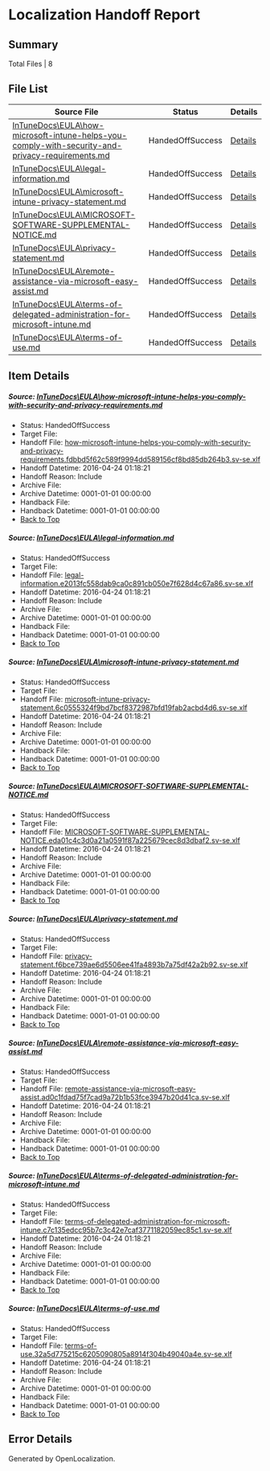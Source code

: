 # <a name='report-top'></a> Localization Handoff Report

## Summary
 Total Files | 8

## File List
 Source File | Status | Details 
 ----------- | ------ | ------- 
 [InTuneDocs\EULA\how-microsoft-intune-helps-you-comply-with-security-and-privacy-requirements.md](https://github.com/Microsoft/IntuneDocs-pr/blob/2bc4a19b8acbf5022cd6f88d096d12c04a62d19e/InTuneDocs/EULA/how-microsoft-intune-helps-you-comply-with-security-and-privacy-requirements.md) | HandedOffSuccess | [Details](#e9fbe31b5a9d2fc1f573bfddce520634bbee303f482)
 [InTuneDocs\EULA\legal-information.md](https://github.com/Microsoft/IntuneDocs-pr/blob/2bc4a19b8acbf5022cd6f88d096d12c04a62d19e/InTuneDocs/EULA/legal-information.md) | HandedOffSuccess | [Details](#191d4d3e5a4608a5f3efe02ca40809e1d598af96483)
 [InTuneDocs\EULA\microsoft-intune-privacy-statement.md](https://github.com/Microsoft/IntuneDocs-pr/blob/2bc4a19b8acbf5022cd6f88d096d12c04a62d19e/InTuneDocs/EULA/microsoft-intune-privacy-statement.md) | HandedOffSuccess | [Details](#865c88187ac25087e2cfa3203af58116968943fe487)
 [InTuneDocs\EULA\MICROSOFT-SOFTWARE-SUPPLEMENTAL-NOTICE.md](https://github.com/Microsoft/IntuneDocs-pr/blob/2bc4a19b8acbf5022cd6f88d096d12c04a62d19e/InTuneDocs/EULA/MICROSOFT-SOFTWARE-SUPPLEMENTAL-NOTICE.md) | HandedOffSuccess | [Details](#8539425eacced1e09d64b582b41c7fce26e683ac488)
 [InTuneDocs\EULA\privacy-statement.md](https://github.com/Microsoft/IntuneDocs-pr/blob/2bc4a19b8acbf5022cd6f88d096d12c04a62d19e/InTuneDocs/EULA/privacy-statement.md) | HandedOffSuccess | [Details](#7f4bbf13f71b0a316740421bed806595fd7b8808489)
 [InTuneDocs\EULA\remote-assistance-via-microsoft-easy-assist.md](https://github.com/Microsoft/IntuneDocs-pr/blob/2bc4a19b8acbf5022cd6f88d096d12c04a62d19e/InTuneDocs/EULA/remote-assistance-via-microsoft-easy-assist.md) | HandedOffSuccess | [Details](#232a2468ec697a5880e70ea175bb1c251626e0ec490)
 [InTuneDocs\EULA\terms-of-delegated-administration-for-microsoft-intune.md](https://github.com/Microsoft/IntuneDocs-pr/blob/2bc4a19b8acbf5022cd6f88d096d12c04a62d19e/InTuneDocs/EULA/terms-of-delegated-administration-for-microsoft-intune.md) | HandedOffSuccess | [Details](#cf232a785700879a5d881c3c22ac8533d7cb842d492)
 [InTuneDocs\EULA\terms-of-use.md](https://github.com/Microsoft/IntuneDocs-pr/blob/2bc4a19b8acbf5022cd6f88d096d12c04a62d19e/InTuneDocs/EULA/terms-of-use.md) | HandedOffSuccess | [Details](#28d2b3044fb20325f8a4e0fdf7f33a8eac24850a493)

## Item Details
##### <a name='e9fbe31b5a9d2fc1f573bfddce520634bbee303f482'></a> Source: [InTuneDocs\EULA\how-microsoft-intune-helps-you-comply-with-security-and-privacy-requirements.md](https://github.com/Microsoft/IntuneDocs-pr/blob/2bc4a19b8acbf5022cd6f88d096d12c04a62d19e/InTuneDocs/EULA/how-microsoft-intune-helps-you-comply-with-security-and-privacy-requirements.md)
* Status: HandedOffSuccess
* Target File: 
* Handoff File: [how-microsoft-intune-helps-you-comply-with-security-and-privacy-requirements.fdbbd5f62c589f9994dd589156cf8bd85db264b3.sv-se.xlf](https://github.com/Microsoft/EM.handoff/blob/2e1a04e3f86d9dafe9f4acb65c0324f319805eb4/ol-handoff/Microsoft/IntuneDocs-pr.sv-se/master/how-microsoft-intune-helps-you-comply-with-security-and-privacy-requirements.fdbbd5f62c589f9994dd589156cf8bd85db264b3.sv-se.xlf)
* Handoff Datetime: 2016-04-24 01:18:21
* Handoff Reason: Include
* Archive File: 
* Archive Datetime: 0001-01-01 00:00:00
* Handback File: 
* Handback Datetime: 0001-01-01 00:00:00
* [Back to Top](#report-top)

##### <a name='191d4d3e5a4608a5f3efe02ca40809e1d598af96483'></a> Source: [InTuneDocs\EULA\legal-information.md](https://github.com/Microsoft/IntuneDocs-pr/blob/2bc4a19b8acbf5022cd6f88d096d12c04a62d19e/InTuneDocs/EULA/legal-information.md)
* Status: HandedOffSuccess
* Target File: 
* Handoff File: [legal-information.e2013fc558dab9ca0c891cb050e7f628d4c67a86.sv-se.xlf](https://github.com/Microsoft/EM.handoff/blob/2e1a04e3f86d9dafe9f4acb65c0324f319805eb4/ol-handoff/Microsoft/IntuneDocs-pr.sv-se/master/legal-information.e2013fc558dab9ca0c891cb050e7f628d4c67a86.sv-se.xlf)
* Handoff Datetime: 2016-04-24 01:18:21
* Handoff Reason: Include
* Archive File: 
* Archive Datetime: 0001-01-01 00:00:00
* Handback File: 
* Handback Datetime: 0001-01-01 00:00:00
* [Back to Top](#report-top)

##### <a name='865c88187ac25087e2cfa3203af58116968943fe487'></a> Source: [InTuneDocs\EULA\microsoft-intune-privacy-statement.md](https://github.com/Microsoft/IntuneDocs-pr/blob/2bc4a19b8acbf5022cd6f88d096d12c04a62d19e/InTuneDocs/EULA/microsoft-intune-privacy-statement.md)
* Status: HandedOffSuccess
* Target File: 
* Handoff File: [microsoft-intune-privacy-statement.6c0555324f9bd7bcf8372987bfd19fab2acbd4d6.sv-se.xlf](https://github.com/Microsoft/EM.handoff/blob/2e1a04e3f86d9dafe9f4acb65c0324f319805eb4/ol-handoff/Microsoft/IntuneDocs-pr.sv-se/master/microsoft-intune-privacy-statement.6c0555324f9bd7bcf8372987bfd19fab2acbd4d6.sv-se.xlf)
* Handoff Datetime: 2016-04-24 01:18:21
* Handoff Reason: Include
* Archive File: 
* Archive Datetime: 0001-01-01 00:00:00
* Handback File: 
* Handback Datetime: 0001-01-01 00:00:00
* [Back to Top](#report-top)

##### <a name='8539425eacced1e09d64b582b41c7fce26e683ac488'></a> Source: [InTuneDocs\EULA\MICROSOFT-SOFTWARE-SUPPLEMENTAL-NOTICE.md](https://github.com/Microsoft/IntuneDocs-pr/blob/2bc4a19b8acbf5022cd6f88d096d12c04a62d19e/InTuneDocs/EULA/MICROSOFT-SOFTWARE-SUPPLEMENTAL-NOTICE.md)
* Status: HandedOffSuccess
* Target File: 
* Handoff File: [MICROSOFT-SOFTWARE-SUPPLEMENTAL-NOTICE.eda01c4c3d0a21a0591f87a225679cec8d3dbaf2.sv-se.xlf](https://github.com/Microsoft/EM.handoff/blob/2e1a04e3f86d9dafe9f4acb65c0324f319805eb4/ol-handoff/Microsoft/IntuneDocs-pr.sv-se/master/MICROSOFT-SOFTWARE-SUPPLEMENTAL-NOTICE.eda01c4c3d0a21a0591f87a225679cec8d3dbaf2.sv-se.xlf)
* Handoff Datetime: 2016-04-24 01:18:21
* Handoff Reason: Include
* Archive File: 
* Archive Datetime: 0001-01-01 00:00:00
* Handback File: 
* Handback Datetime: 0001-01-01 00:00:00
* [Back to Top](#report-top)

##### <a name='7f4bbf13f71b0a316740421bed806595fd7b8808489'></a> Source: [InTuneDocs\EULA\privacy-statement.md](https://github.com/Microsoft/IntuneDocs-pr/blob/2bc4a19b8acbf5022cd6f88d096d12c04a62d19e/InTuneDocs/EULA/privacy-statement.md)
* Status: HandedOffSuccess
* Target File: 
* Handoff File: [privacy-statement.f6bce739ae6d5506ee41fa4893b7a75df42a2b92.sv-se.xlf](https://github.com/Microsoft/EM.handoff/blob/2e1a04e3f86d9dafe9f4acb65c0324f319805eb4/ol-handoff/Microsoft/IntuneDocs-pr.sv-se/master/privacy-statement.f6bce739ae6d5506ee41fa4893b7a75df42a2b92.sv-se.xlf)
* Handoff Datetime: 2016-04-24 01:18:21
* Handoff Reason: Include
* Archive File: 
* Archive Datetime: 0001-01-01 00:00:00
* Handback File: 
* Handback Datetime: 0001-01-01 00:00:00
* [Back to Top](#report-top)

##### <a name='232a2468ec697a5880e70ea175bb1c251626e0ec490'></a> Source: [InTuneDocs\EULA\remote-assistance-via-microsoft-easy-assist.md](https://github.com/Microsoft/IntuneDocs-pr/blob/2bc4a19b8acbf5022cd6f88d096d12c04a62d19e/InTuneDocs/EULA/remote-assistance-via-microsoft-easy-assist.md)
* Status: HandedOffSuccess
* Target File: 
* Handoff File: [remote-assistance-via-microsoft-easy-assist.ad0c1fdad75f7cad9a72b1b53fce3947b20d41ca.sv-se.xlf](https://github.com/Microsoft/EM.handoff/blob/2e1a04e3f86d9dafe9f4acb65c0324f319805eb4/ol-handoff/Microsoft/IntuneDocs-pr.sv-se/master/remote-assistance-via-microsoft-easy-assist.ad0c1fdad75f7cad9a72b1b53fce3947b20d41ca.sv-se.xlf)
* Handoff Datetime: 2016-04-24 01:18:21
* Handoff Reason: Include
* Archive File: 
* Archive Datetime: 0001-01-01 00:00:00
* Handback File: 
* Handback Datetime: 0001-01-01 00:00:00
* [Back to Top](#report-top)

##### <a name='cf232a785700879a5d881c3c22ac8533d7cb842d492'></a> Source: [InTuneDocs\EULA\terms-of-delegated-administration-for-microsoft-intune.md](https://github.com/Microsoft/IntuneDocs-pr/blob/2bc4a19b8acbf5022cd6f88d096d12c04a62d19e/InTuneDocs/EULA/terms-of-delegated-administration-for-microsoft-intune.md)
* Status: HandedOffSuccess
* Target File: 
* Handoff File: [terms-of-delegated-administration-for-microsoft-intune.c7c135edcc95b7c3c42e7caf3771182059ec85c1.sv-se.xlf](https://github.com/Microsoft/EM.handoff/blob/2e1a04e3f86d9dafe9f4acb65c0324f319805eb4/ol-handoff/Microsoft/IntuneDocs-pr.sv-se/master/terms-of-delegated-administration-for-microsoft-intune.c7c135edcc95b7c3c42e7caf3771182059ec85c1.sv-se.xlf)
* Handoff Datetime: 2016-04-24 01:18:21
* Handoff Reason: Include
* Archive File: 
* Archive Datetime: 0001-01-01 00:00:00
* Handback File: 
* Handback Datetime: 0001-01-01 00:00:00
* [Back to Top](#report-top)

##### <a name='28d2b3044fb20325f8a4e0fdf7f33a8eac24850a493'></a> Source: [InTuneDocs\EULA\terms-of-use.md](https://github.com/Microsoft/IntuneDocs-pr/blob/2bc4a19b8acbf5022cd6f88d096d12c04a62d19e/InTuneDocs/EULA/terms-of-use.md)
* Status: HandedOffSuccess
* Target File: 
* Handoff File: [terms-of-use.32a5d775215c6205090805a8914f304b49040a4e.sv-se.xlf](https://github.com/Microsoft/EM.handoff/blob/2e1a04e3f86d9dafe9f4acb65c0324f319805eb4/ol-handoff/Microsoft/IntuneDocs-pr.sv-se/master/terms-of-use.32a5d775215c6205090805a8914f304b49040a4e.sv-se.xlf)
* Handoff Datetime: 2016-04-24 01:18:21
* Handoff Reason: Include
* Archive File: 
* Archive Datetime: 0001-01-01 00:00:00
* Handback File: 
* Handback Datetime: 0001-01-01 00:00:00
* [Back to Top](#report-top)


## Error Details

Generated by OpenLocalization.
